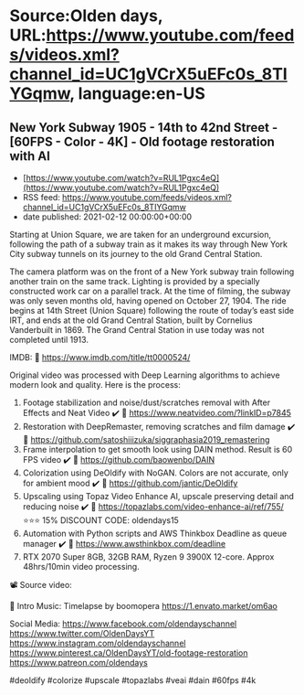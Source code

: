 # Source:Olden days, URL:https://www.youtube.com/feeds/videos.xml?channel_id=UC1gVCrX5uEFc0s_8TIYGqmw, language:en-US

## New York Subway 1905 - 14th to 42nd Street - [60FPS - Color - 4K] - Old footage restoration with AI
 - [https://www.youtube.com/watch?v=RUL1Pgxc4eQ](https://www.youtube.com/watch?v=RUL1Pgxc4eQ)
 - RSS feed: https://www.youtube.com/feeds/videos.xml?channel_id=UC1gVCrX5uEFc0s_8TIYGqmw
 - date published: 2021-02-12 00:00:00+00:00

Starting at Union Square, we are taken for an underground excursion, following the path of a subway train as it makes its way through New York City subway tunnels on its journey to the old Grand Central Station.

The camera platform was on the front of a New York subway train following another train on the same track. Lighting is provided by a specially constructed work car on a parallel track. At the time of filming, the subway was only seven months old, having opened on October 27, 1904. The ride begins at 14th Street (Union Square) following the route of today’s east side IRT, and ends at the old Grand Central Station, built by Cornelius Vanderbuilt in 1869. The Grand Central Station in use today was not completed until 1913.

IMDB:
🔗 https://www.imdb.com/title/tt0000524/

Original video was processed with Deep Learning algorithms to achieve modern look and quality. Here is the process:

1. Footage stabilization and noise/dust/scratches removal with After Effects and Neat Video ✔️
🔗 https://www.neatvideo.com/?linkID=p7845
2. Restoration with DeepRemaster, removing scratches and film damage ✔️
🔗 https://github.com/satoshiiizuka/siggraphasia2019_remastering
3. Frame interpolation to get smooth look using DAIN method. Result is 60 FPS video ✔️
🔗 https://github.com/baowenbo/DAIN
4. Colorization using DeOldify with NoGAN. Colors are not accurate, only for ambient mood ✔️
🔗 https://github.com/jantic/DeOldify
5. Upscaling using Topaz Video Enhance AI, upscale preserving detail and reducing noise ✔️
🔗 https://topazlabs.com/video-enhance-ai/ref/755/
⭐⭐⭐ 15% DISCOUNT CODE: oldendays15
6. Automation with Python scripts and AWS Thinkbox Deadline as queue manager ✔️
🔗 https://www.awsthinkbox.com/deadline
7. RTX 2070 Super 8GB, 32GB RAM, Ryzen 9 3900X 12-core. Approx 48hrs/10min video processing.

📽️ Source video:

🎵 Intro Music:
Timelapse by boomopera
https://1.envato.market/om6ao

Social Media:
https://www.facebook.com/oldendayschannel
https://www.twitter.com/OldenDaysYT
https://www.instagram.com/oldendayschannel
https://www.pinterest.ca/OldenDaysYT/old-footage-restoration
https://www.patreon.com/oldendays

#deoldify #colorize #upscale #topazlabs #veai #dain #60fps #4k


